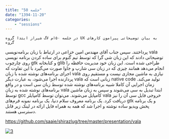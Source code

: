 ```yaml
---
title: "جلسه 50"
date: "1394-11-20"
categories:
    - "sessions"
---
```

    در جلسه ۵۰ام لاگ شیراز ابتدا گروه UX به بیان توضیحاتی پیرامون کارهای گروه
پرداختند. سپس جناب آقای مهندس امین خزاعی در ارتباط با زبان برنامه‌نویسی vala
توضیحاتی دادند که این زبان شی گرا که توسط تیم گنوم برای ساده کردن برنامه نویسی
روی چارچوب gtk و کتابخانه glib طراحی شده است. این زبان خود مدیریت حافظه را
انجام می‌دهد همانند چیزی که در زبان سی شارپ و جاوا صورت می‌گیرد با این تفاوت
که اجرای برنامه‌های نوشته شده با زبان vala نیازی به ماشین مجازی نیست و مستقیم
روی پردازنده اجرا می‌شود، به عبارت دیگر vala زبانی است که native code تولید
می‌کند. زمان اجرایی آن کاملا شبیه برنامه‌های نوشته شده توسط زبان سی است و در
واقع برنامه‌های نوشته شده به زبان vala ابتدا تبدیل به سی می‌شوند و سپس به زبان
ماشین توسط gcc کامپایل می‌شوند. می‌توان توسط کامپایلر vala خروجی فایل سی آن را
نیز دریافت کرد. یک برنامه معروف سلام دنیا، یک برنامه نمونه فرم‌های gtk و یک
برنامه پخش ویدیو ساده نوشته و اجرا شد که همه به همراه فایل ارائه در لینک زیر
قابل دسترسی هستند.

<https://github.com/saaie/shirazlug/tree/master/presentation/vala>

[
![3](../../img/a45f4a2e-fdbb-11e6-86dd-a088b4d860141488289303.9799147.jpeg)](img/a45f4a2e-fdbb-11e6-86dd-a088b4d860141488289303.9799147.jpeg)
